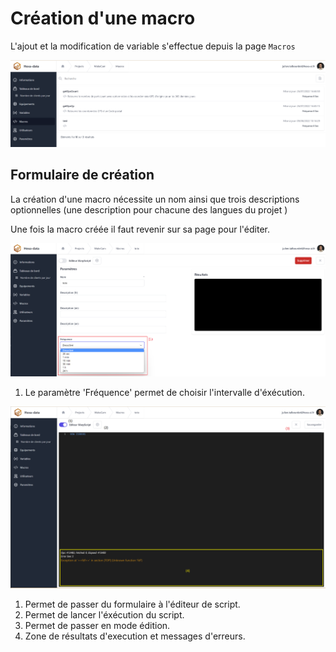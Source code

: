 # Création d'une macro

L'ajout et la modification de variable s'effectue depuis la page ```Macros```


![page macros](./_medias/pageMacros.png)

## Formulaire de création

La création d'une macro nécessite un nom ainsi que trois descriptions optionnelles (une description pour chacune des langues du projet )

Une fois la macro créée il faut revenir sur sa page pour l'éditer. 

![éformulaire macro](./_medias/formulaireMacro.png ':size=90%')

1. Le paramètre 'Fréquence' permet de choisir l'intervalle d'éxécution.

![édition macro](./_medias/editionMacro.png ':size=90%')

1. Permet de passer du formulaire à l'éditeur de script.
2. Permet de lancer l'éxécution du script.
3. Permet de passer en mode édition.
4. Zone de résultats d'execution et messages d'erreurs.